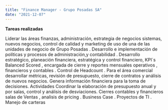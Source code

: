 ```yaml
---
title: "Finance Manager - Grupo Posadas SA"
date: "2021-12-07"
---
```



**Tareas realizadas**

Liderar las áreas finanzas, administración, estrategia de negocios sistemas, nuevos negocios, control de calidad y marketing de uso de una de las unidades de negocio de Grupo Posadas . Desarrollo e implementación de políticas y procesos de administración,y contabilidad . Desarrollo estratégico, planeación financiera, estratégica y control financiero, KPI´s Balanced Scored , encargada de cierre y reportes mensuales operativos , financieros y contables . Control de Headcount . Para el área comercial desarrollar métricas, revisión de presupuesto, cierre de contratos y análisis de nuevos negocios. Genera información financiera para la toma de decisiones. Actividades Coordinar la elaboración de presupuesto anual y por salas, control y análisis de desviaciones. 
Cierres contables y financieros salas de Ventas , analisis de pricing . Business Case . Proyectos de TI . Manejo de carteras